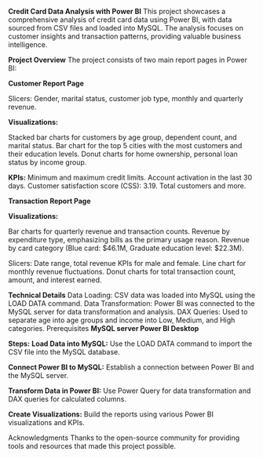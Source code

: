 **Credit Card Data Analysis with Power BI**
This project showcases a comprehensive analysis of credit card data using Power BI, with data sourced from CSV files and loaded into MySQL. The analysis focuses on customer insights and transaction patterns, providing valuable business intelligence.

**Project Overview**
The project consists of two main report pages in Power BI:

**Customer Report Page**

Slicers: Gender, marital status, customer job type, monthly and quarterly revenue.

**Visualizations:**

Stacked bar charts for customers by age group, dependent count, and marital status.
Bar chart for the top 5 cities with the most customers and their education levels.
Donut charts for home ownership, personal loan status by income group.

**KPIs:**
Minimum and maximum credit limits.
Account activation in the last 30 days.
Customer satisfaction score (CSS): 3.19.
Total customers and more.

**Transaction Report Page**

**Visualizations:**

Bar charts for quarterly revenue and transaction counts.
Revenue by expenditure type, emphasizing bills as the primary usage reason.
Revenue by card category (Blue card: $46.1M, Graduate education level: $22.3M).

Slicers: Date range, total revenue KPIs for male and female.
Line chart for monthly revenue fluctuations.
Donut charts for total transaction count, amount, and interest earned.

**Technical Details**
Data Loading: CSV data was loaded into MySQL using the LOAD DATA command.
Data Transformation: Power BI was connected to the MySQL server for data transformation and analysis.
DAX Queries: Used to separate age into age groups and income into Low, Medium, and High categories.
Prerequisites
**MySQL server
Power BI Desktop**

**Steps:**
**Load Data into MySQL:**
Use the LOAD DATA command to import the CSV file into the MySQL database.

**Connect Power BI to MySQL:**
Establish a connection between Power BI and the MySQL server.

**Transform Data in Power BI:**
Use Power Query for data transformation and DAX queries for calculated columns.

**Create Visualizations:**
Build the reports using various Power BI visualizations and KPIs.

Acknowledgments
Thanks to the open-source community for providing tools and resources that made this project possible.
